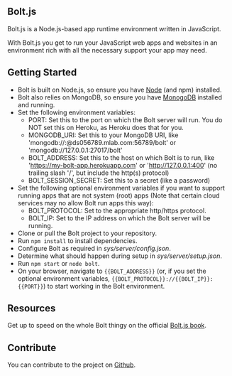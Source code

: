 ## Bolt.js

Bolt.js is a Node.js-based app runtime environment written in JavaScript.

With Bolt.js you get to run your JavaScript web apps and websites in an environment rich with all the necessary support your app may need.

## Getting Started

* Bolt is built on Node.js, so ensure you have [Node](https://nodejs.org) (and npm) installed.
* Bolt also relies on MongoDB, so ensure you have [MonogoDB](https://www.mongodb.com/) installed and running.
* Set the following environment variables:
	* PORT: Set this to the port on which the Bolt server will run. You do NOT set this on Heroku, as Heroku does that for you.
    * MONGODB_URI: Set this to your MongoDB URI, like 'mongodb://<user>:<password>@ds056789.mlab.com:56789/bolt' or 'mongodb://127.0.0.1:27017/bolt'
    * BOLT_ADDRESS: Set this to the host on which Bolt is to run, like 'https://my-bolt-app.herokuapp.com' or 'http://127.0.0.1:400' (no trailing slash '/', but include the http(s) protocol)
    * BOLT_SESSION_SECRET: Set this to a secret (like a password)
* Set the following optional environment variables if you want to support running apps that are not system (root) apps (Note that certain cloud services may no allow Bolt run apps this way):
    * BOLT_PROTOCOL: Set to the appropriate http/https protocol.
    * BOLT_IP: Set to the IP address on which the Bolt server will be running.
* Clone or pull the Bolt project to your repository.
* Run <code>npm install</code> to install dependencies.
* Configure Bolt as required in *sys/server/config.json*.
* Determine what should happen during setup in *sys/server/setup.json*.
* Run <code>npm start</code> or <code>node bolt</code>.
* On your browser, navigate to <code>{{BOLT_ADDRESS}}</code> (or, if you set the optional environment variables, <code>{{BOLT_PROTOCOL}}://{{BOLT_IP}}:{{PORT}}</code>) to start working in the Bolt environment.

## Resources
Get up to speed on the whole Bolt thingy on the official [Bolt.js book](https://chieze-franklin.gitbooks.io/bolt-js/content/).

## Contribute

You can contribute to the project on [Github](https://github.com/Chieze-Franklin/Bolt.js).
